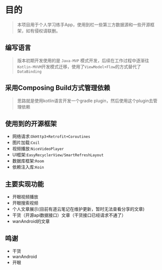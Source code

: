 
# 目的
> 本项目用于个人学习练手App，使用到栏一些第三方数据源和一些开源框架，如有侵权请联删。

## 编写语言 
> 版本初期开发使用的是 `Java-MVP` 模式开发，后续在工作过程中逐渐往`Kotlin-MVVM`开发模式迁移，使用了`ViewModel+Flow`的方式替代了`DataBinding`

## 采用Composing Build方式管理依赖
> 思路就是使用kotlin语言开发一个gradle plugin，然后使用这个plugin去管理依赖

## 使用到的开源框架
- 网络请求:`OkHttp3+Retrofit+Coroutines`
- 图片加载:`Coil`
- 视频播放:`NiceVideoPlayer`
- UI框架:`EasyRecyclerView/SmartRefreshLayout`
- 数据库框架:`Room`
- 依赖注入库:`Koin`

## 主要实现功能
- 开眼视频播放
- 开眼搜索视频
- 个人文章展示(目前有道云笔记在维护更新，暂时无法查看分享的文章)
- 干货（开源api数据接口）文章（干货接口已经请求不通了）
- wanAndroid的文章

## 鸣谢
- 干货
- wanAndroid
- 开眼

